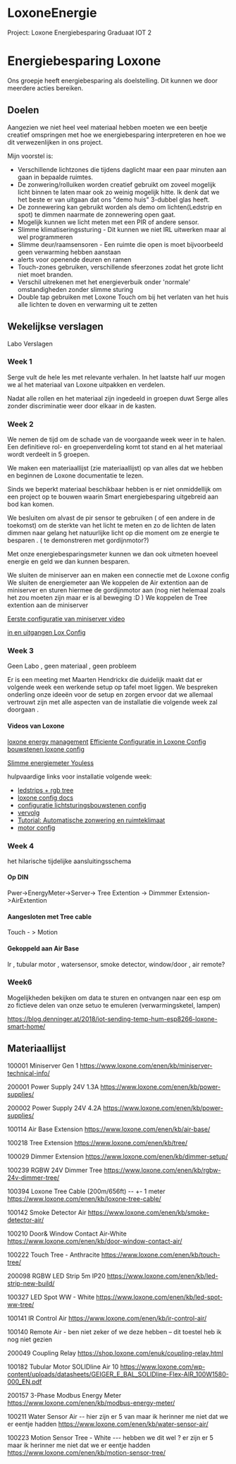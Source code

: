 # LoxoneEnergie
 Project: Loxone Energiebesparing Graduaat IOT 2
# Energiebesparing Loxone
Ons groepje heeft energiebesparing als doelstelling. Dit kunnen we door meerdere acties bereiken.

## Doelen
Aangezien we niet heel veel materiaal hebben moeten we een beetje creatief omspringen met hoe we energiebesparing interpreteren en hoe we dit verwezenlijken in ons project.

Mijn voorstel is:
- Verschillende lichtzones die tijdens daglicht maar een paar minuten aan gaan in bepaalde ruimtes.
- De zonwering/rolluiken worden creatief gebruikt om zoveel mogelijk licht binnen te laten maar ook zo weinig mogelijk hitte. Ik denk dat we het beste er van uitgaan dat ons "demo huis" 3-dubbel glas heeft.
- De zonnewering kan gebruikt worden als demo om lichten(Ledstrip en spot) te dimmen naarmate de zonnewering open gaat. 
- Mogelijk kunnen we licht meten met een PIR of andere sensor.
- Slimme klimatiseringssturing - Dit kunnen we niet IRL uitwerken maar al wel programmeren
- Slimme deur/raamsensoren - Een ruimte die open is moet bijvoorbeeld geen verwarming hebben aanstaan
- alerts voor openende deuren en ramen 
- Touch-zones gebruiken, verschillende sfeerzones zodat het grote licht niet moet branden.
- Verschil uitrekenen met het energieverbuik onder 'normale' omstandigheden zonder slimme sturing
- Double tap gebruiken met Loxone Touch om bij het verlaten van het huis alle lichten te doven en verwarming uit te zetten 

## Wekelijkse verslagen 

Labo Verslagen


### Week 1 

Serge vult de hele les met relevante verhalen. In het laatste half uur mogen we al het materiaal van Loxone uitpakken en verdelen. 

Nadat alle rollen en het materiaal zijn ingedeeld in groepen duwt Serge alles zonder discriminatie weer door elkaar in de kasten.

### Week 2 

We nemen de tijd om de schade van de voorgaande week weer in te halen. 
Een definitieve rol- en groepenverdeling komt tot stand en al het materiaal wordt verdeelt in 5 groepen.

We maken een materiaallijst (zie materiaallijst) op van alles dat we hebben  en beginnen de Loxone documentatie te lezen. 

Sinds we beperkt materiaal beschikbaar hebben is er niet onmiddellijk om een project op te bouwen waarin Smart energiebesparing uitgebreid aan bod kan komen. 

We besluiten om alvast de pir sensor te gebruiken ( of een andere in de toekomst) om de sterkte van  het licht te meten en zo de lichten de laten dimmen naar gelang het natuurlijke licht op die moment om ze energie te besparen . ( te demonstreren met gordijnmotor?)

Met onze energiebesparingsmeter kunnen we dan ook uitmeten hoeveel energie en geld we dan kunnen besparen.

We sluiten de miniserver aan en maken een connectie met de Loxone config
We sluiten de energiemeter aan 
We koppelen de Air extention aan de miniserver en sturen hiermee de gordijnmotor aan  (nog niet helemaal zoals het zou moeten zijn maar er is al beweging :D )
We koppelen de Tree extention aan de miniserver 

[Eerste configuratie van miniserver video](https://www.youtube.com/watch?v=tU6_HpW234k)

[in en uitgangen Lox Config](https://www.youtube.com/watch?v=WtBnUZ039nw)

### Week 3 

Geen Labo , geen materiaal , geen probleem 

Er is een meeting met Maarten Hendrickx die duidelijk maakt dat er volgende week een werkende setup op tafel moet liggen.
We bespreken onderling onze ideeën voor de setup en zorgen ervoor dat we allemaal vertrouwt zijn met alle aspecten van de installatie die volgende week zal doorgaan . 

#### Videos van Loxone

[loxone energy management](https://www.youtube.com/watch?v=Qos-lW2XTx0)
[Efficiente Configuratie in Loxone Config](https://www.youtube.com/watch?v=niVk46c76ak)
[bouwstenen loxone config](https://www.youtube.com/watch?v=gm_AXAb1zTY)

[Slimme energiemeter Youless](https://www.youtube.com/watch?v=m-z0Rbo9ZSM&list=PLblG94XtXUvnhxSCKBbakdgilbL9Jq9Yf&index=29)




hulpvaardige links voor installatie volgende week: 
- [ledstrips + rgb tree](https://www.loxone.com/enen/kb/led-strips-new-build/)
- [loxone config docs](https://www.loxone.com/nlnl/kb-cat/loxone-config/)
- [configuratie lichtsturingsbouwstenen config](https://www.youtube.com/watch?v=lk0lifrXnsI)
- [vervolg](https://www.youtube.com/watch?v=wWAuZ1lk4Rk)
- [Tutorial: Automatische zonwering en ruimteklimaat](https://www.youtube.com/watch?v=Czq5HhtPKxs)
- [motor config](https://www.youtube.com/watch?v=lM85bBsKFDs)

### Week 4 


het hilarische  tijdelijke aansluitingsschema 

#### Op DIN
Pwer->EnergyMeter->Server-> Tree Extention -> Dimmmer Extension->AirExtention

#### Aangesloten met Tree cable 
Touch - > Motion 

#### Gekoppeld aan Air Base

Ir , tubular motor , watersensor, smoke detector, window/door , air remote?

### Week6

Mogelijkheden bekijken om data te sturen en ontvangen naar een esp om zo fictieve delen van onze setuo te emuleren (verwarmingsketel, lampen) 

https://blog.denninger.at/2018/iot-sending-temp-hum-esp8266-loxone-smart-home/

## Materiaallijst 

100001	 Miniserver Gen 1	https://www.loxone.com/enen/kb/miniserver-technical-info/

200001	Power Supply 24V 1.3A	https://www.loxone.com/enen/kb/power-supplies/

200002	Power Supply 24V 4.2A 	https://www.loxone.com/enen/kb/power-supplies/

100114	Air Base Extension	https://www.loxone.com/enen/kb/air-base/

100218	 Tree Extension	https://www.loxone.com/enen/kb/tree/

100029	Dimmer Extension	https://www.loxone.com/enen/kb/dimmer-setup/

100239	RGBW 24V Dimmer Tree	https://www.loxone.com/enen/kb/rgbw-24v-dimmer-tree/

100394	Loxone Tree Cable (200m/656ft) -- +- 1 meter	https://www.loxone.com/enen/kb/loxone-tree-cable/

100142	Smoke Detector Air	https://www.loxone.com/enen/kb/smoke-detector-air/

100210	Door& Window Contact Air-White	https://www.loxone.com/enen/kb/door-window-contact-air/

100222	Touch Tree - Anthracite	https://www.loxone.com/enen/kb/touch-tree/

200098	RGBW LED Strip 5m IP20	https://www.loxone.com/enen/kb/led-strip-new-build/

100327	LED Spot WW - White	https://www.loxone.com/enen/kb/led-spot-ww-tree/

100141	IR Control Air	https://www.loxone.com/enen/kb/ir-control-air/

100140	Remote Air    - ben niet zeker of we deze hebben – dit toestel heb ik nog niet gezien 

200049	 Coupling Relay	https://shop.loxone.com/enuk/coupling-relay.html

100182	Tubular Motor SOLIDline Air 10	https://www.loxone.com/wp-content/uploads/datasheets/GEIGER_E_BAL_SOLIDline-Flex-AIR_100W1580-000_EN.pdf

200157	3-Phase Modbus Energy Meter	https://www.loxone.com/enen/kb/modbus-energy-meter/

100211	Water Sensor Air -- hier zijn er 5 van maar ik herinner me niet dat we er eentje hadden	https://www.loxone.com/enen/kb/water-sensor-air/

100223	Motion Sensor Tree - White    --- hebben we dit wel ? er zijn er 5 maar ik herinner me niet dat we er eentje hadden	https://www.loxone.com/enen/kb/motion-sensor-tree/


